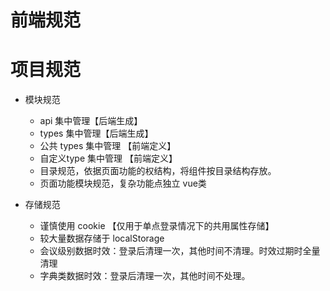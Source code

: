 # 前端规范


# 项目规范

- 模块规范
  - api 集中管理【后端生成】
  - types 集中管理【后端生成】
  - 公共 types 集中管理 【前端定义】
  - 自定义type 集中管理 【前端定义】
  - 目录规范，依据页面功能的权结构，将组件按目录结构存放。
  - 页面功能模块规范，复杂功能点独立 vue类

- 存储规范
  - 谨慎使用 cookie 【仅用于单点登录情况下的共用属性存储】
  - 较大量数据存储于 localStorage
  - 会议级别数据时效：登录后清理一次，其他时间不清理。时效过期时全量清理
  - 字典类数据时效：登录后清理一次，其他时间不处理。
